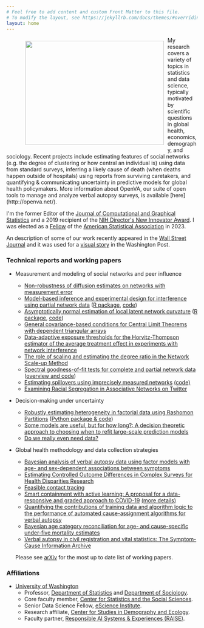 ```yaml
---
# Feel free to add content and custom Front Matter to this file.
# To modify the layout, see https://jekyllrb.com/docs/themes/#overriding-theme-defaults
layout: home
---
```

<figure>
  <img src="assets/tylerpic.jpg" style="padding: 10px; float: left; width:364.8px;height:273.6px;"/>
 </figure>
 My research covers a variety of topics in statistics and data science, typically motivated by scientific questions in global health, economics, demography, and sociology. Recent projects include estimating features of social networks (e.g. the degree of clustering or how central an individual is) using data from standard surveys, inferring a likely cause of death (when deaths happen outside of
hospitals) using reports from surviving caretakers, and quantifying & communicating uncertainty
in predictive models for global health policymakers. More information about OpenVA, our suite of open tools to manage and analyze verbal autopsy surveys, is available [here](http://openva.net/).
<br>

I'm the former Editor of the [Journal of Computational and Graphical Statistics](https://www.tandfonline.com/action/journalInformation?show=editorialBoard&journalCode=ucgs20) and a 2019 recipient of the [NIH Director's New Innovator Award](https://commonfund.nih.gov/newinnovator).  I was elected as a [Fellow](https://stat.uw.edu/news-resources/articles/adrian-dobra-and-tyler-mccormick-elected-2023-asa-fellows) of the [American Statistical Association](https://www.amstat.org/your-career/awards/asa-fellows) in 2023.
<br>

An description of some of our work recently appeared in the [Wall Street Journal](https://www.wsj.com/us-news/you-probably-know-611-people-heres-how-we-know-88dd27d9?mod=wsjhp_columnists_pos2) and it was used for a [visual story](https://www.washingtonpost.com/world/interactive/2024/gaza-numbers-killed-displaced-scale/?itid=ap_alyssafowers) in the Washington Post.
<br>


<!--
Quick [link](https://thmccormick.github.io/class/567_au20) to the homepage for Stat/CSSS 567, Social network analysis, offered Autumn 2020.
Go here for more info about a few current projects.

I currently have multiple openings for postdoctoral collaborators.  For more information and to apply directly please see [here](https://apply.interfolio.com/100917).  -->


### Technical reports and working papers
+ Measurement and modeling of social networks and peer influence
  + [Non-robustness of diffusion estimates on networks with measurement error](https://arxiv.org/abs/2403.05704)
  + [Model-based inference and experimental design for interference using partial network data](https://arxiv.org/abs/2406.11940) ([R package](https://github.com/SteveJWR/SBMNetReg), [code](https://github.com/SteveJWR/ardexp))
  + [Asymptotically normal estimation of local latent network curvature](https://arxiv.org/abs/2211.11673) ([R package](https://github.com/SteveJWR/lolaR), [code](https://github.com/SteveJWR/netcurve))
  + [General covariance-based conditions for Central Limit Theorems with dependent triangular arrays](https://arxiv.org/abs/2308.12506)
  + [Data-adaptive exposure thresholds for the Horvitz-Thompson estimator of the average treatment effect in experiments with network interference](https://arxiv.org/abs/2405.15887)
  + [The role of scaling and estimating the degree ratio in the Network Scale-up Method](https://arxiv.org/abs/2305.04381)
  + [Spectral goodness-of-fit tests for complete and partial network data](http://arxiv.org/abs/2106.09702) ([overview and code](https://slubold.github.io/GOF_Summary.html))
  + [Estimating spillovers using imprecisely measured networks](https://arxiv.org/abs/1904.00136) [(code)](https://github.com/thmccormick/spillovers-mismeasured-graphs)
  + [Examining Racial Segregation in Associative Networks on Twitter](https://arxiv.org/abs/1705.04401)
+ Decision-making under uncertainty
  + [Robustly estimating heterogeneity in factorial data using Rashomon Partitions](https://arxiv.org/abs/2404.02141) ([Python package & code](https://github.com/AparaV/rashomon-partition-sets))
  + [Some models are useful, but for how long?: A decision theoretic approach to choosing when to refit large-scale prediction models](https://arxiv.org/abs/2405.13926)
  + [Do we really even need data?](https://arxiv.org/abs/2401.08702)
+ Global health methodology and data collection strategies
  + [Bayesian analysis of verbal autopsy data using factor models with age- and sex-dependent associations between symptoms](https://arxiv.org/abs/2403.12288)
  + [Estimating Controlled Outcome Differences in Complex Surveys for Health Disparities Research](https://arxiv.org/abs/2406.19597)
  + [Feasible contact tracing](https://arxiv.org/abs/2312.05718)
  + [Smart containment with active learning: A proposal for a data-responsive and graded approach to COVID-19](https://www.hks.harvard.edu/centers/cid/publications/smart-containment-with-active-learning) [(more details)](https://www.cerp.org.pk/pages/covid-19-smart-containment-policy-response)
  + [Quantifying the contributions of training data and algorithm logic to the performance of automated cause-assignment algorithms for verbal autopsy](https://arxiv.org/abs/1803.07141)
  + [Bayesian age category reconciliation for age- and cause-specific under-five mortality estimates](https://arxiv.org/abs/2302.11058)
  + [Verbal autopsy in civil registration and vital statistics: The Symptom-Cause Information Archive](https://arxiv.org/abs/1910.00405)
  
  Please see [arXiv](https://arxiv.org/find/stat/1/au:+McCormick_T/0/1/0/all/0/1) for the most up to date list of working papers.



### Affiliations
+ [University of Washington](http://www.uw.edu)
  + Professor, [Department of Statistics](http://www.stat.washington.edu/) and [Department of Sociology](https://soc.washington.edu/).
  + Core faculty member, [Center for Statistics and the Social Sciences](http://csss.washington.edu/). 
  + Senior Data Science Fellow, [eScience Institute](http://escience.washington.edu/).
  + Research affiliate, [Center for Studies in Demography and Ecology](https://csde.washington.edu/).
  + Faculty partner, [Responsible AI Systems & Experiences (RAISE)](https://www.raise.ischool.uw.edu/).